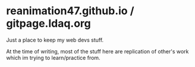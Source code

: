 # reanimation47.github.io / gitpage.ldaq.org 
Just a place to keep my web devs stuff.

At the time of writing, most of the stuff here are replication of other's work which im trying to learn/practice from.



